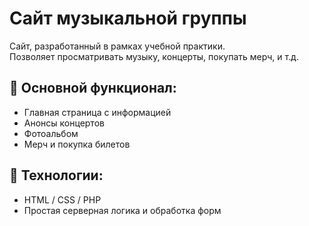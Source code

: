 # Сайт музыкальной группы

Сайт, разработанный в рамках учебной практики.  
Позволяет просматривать музыку, концерты, покупать мерч, и т.д.

## 🔹 Основной функционал:
- Главная страница с информацией
- Анонсы концертов
- Фотоальбом
- Мерч и покупка билетов

## 🔧 Технологии:
- HTML / CSS / PHP
- Простая серверная логика и обработка форм
